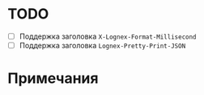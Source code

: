 # TODO
- [ ] Поддержка заголовка `X-Lognex-Format-Millisecond`
- [ ] Поддержка заголовка `Lognex-Pretty-Print-JSON`

# Примечания


